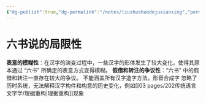 ```yaml
---
{"dg-publish":true,"dg-permalink":"/notes/liushushuodejuxianxing","permalink":"/notes/liushushuodejuxianxing/","created":"2024-12-13T15:36:01.843+08:00","updated":"2025-03-02T20:09:44.293+08:00"}
---
```


# 六书说的局限性 

**表意的模糊性**：在汉字的演变过程中，一些汉字的形体发生了较大变化，使得其原本通过 “六书” 所确定的表意方式变得模糊。
**假借和转注的争议性**：“六书” 中的假借和转注一直存在较大的争议。
不能涵盖所有汉字造字方法。形音合成字
忽略了历时系统，无法解释汉字构件和构意的历史变化，例如[[03 pages/202传统语言文字学/理据重构\|理据重构]]现象 



